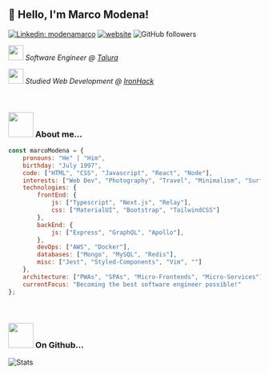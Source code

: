 <h2>👋 Hello, I'm Marco Modena!</h2>

[![Linkedin: modenamarco](https://img.shields.io/badge/-modenamarco-lightgrey?style=flat-square&logo=Linkedin&logoColor=white&link=https://www.linkedin.com/in/modenamarco/)](https://www.linkedin.com/in/modenamarco/)
[![website](https://img.shields.io/badge/-website-lightgrey?&style=flat-square&logo=Google-Chrome&logoColor=white&link=https://mmodena.dev/)](https://mmodena.dev/)
![GitHub followers](https://img.shields.io/github/followers/Anedom?label=Follow&style=flat-square&logo=github&labelColor=lightgrey&color=success)

<p><em><img src="https://camo.githubusercontent.com/40dff491d4e8123af55298ef908faedb66c463e5/68747470733a2f2f6d656469612e67697068792e636f6d2f6d656469612f57556c706c634d704f43456d5447427442572f67697068792e676966" width="30"> Software Engineer @ <a href="https://www.talura.io/">Talura</a></em></p>
<p><em><img src="https://media.giphy.com/media/h8HgkqabhYyq8iRSp0/giphy.gif" width="30"> Studied Web Development @ <a href="https://www.ironhack.com/">IronHack</a></em></p>

<br/>

### <img src="https://media.giphy.com/media/iIephUVYDziLt2uOy9/giphy.gif" width="50"> About me... 

```javascript
const marcoModena = {
    pronouns: "He" | "Him",
    birthday: "July 1997",
    code: ["HTML", "CSS", "Javascript", "React", "Node"],
    interests: ["Web Dev", "Photography", "Travel", "Minimalism", "Surfing"],
    technologies: {
        frontEnd: {
            js: ["Typescript", "Next.js", "Relay"],
            css: ["MaterialUI", "Bootstrap", "TailwindCSS"]
        },
        backEnd: {
            js: ["Express", "GraphQL", "Apollo"],
        },
        devOps: ["AWS", "Docker"],
        databases: ["Mongo", "MySQL", "Redis"],
        misc: ["Jest", "Styled-Components", "Vim", ""]
    },
    architecture: ["PWAs", "SPAs", "Micro-Frontends", "Micro-Services"],
    currentFocus: "Becoming the best software engineer possible!"
};
```

<br/>

### <img src="https://media.giphy.com/media/KzJkzjggfGN5Py6nkT/giphy.gif" width="50"> On Github... 

![Stats](https://github-readme-stats.vercel.app/api?username=Anedom&show_icons=true&hide_border=true&theme=graywhite)

